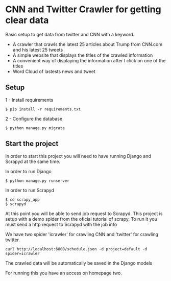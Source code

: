 # CNN and Twitter Crawler for getting clear data
Basic setup to get data from twitter and CNN with a keyword.

* A crawler that crawls the latest 25 articles about Trump from CNN.com and his latest 25 tweets
* A simple website that displays the titles of the crawled information
* A convenient way of displaying the information after I click on one of the titles
* Word Cloud of lastests news and tweet


## Setup
1 - Install requirements
````
$ pip install -r requirements.txt
````
2 - Configure the database
````
$ python manage.py migrate
````
## Start the project
In order to start this project you will need to have running Django and Scrapyd at the same time.

In order to run Django
````
$ python manage.py runserver
````
In order to run Scrapyd
````
$ cd scrapy_app
$ scrapyd
````

At this point you will be able to send job request to Scrapyd. This project is setup with a demo spider from the oficial tutorial of scrapy. To run it you must send a http request to Scrapyd with the job info

We have two spider 'icrawler' for crawling CNN and 'twitter' for crawling twitter.

````
curl http://localhost:6800/schedule.json -d project=default -d spider=icrawler
````

The crawled data will be automatically be saved in the Django models

For running this you have an access on homepage two.
